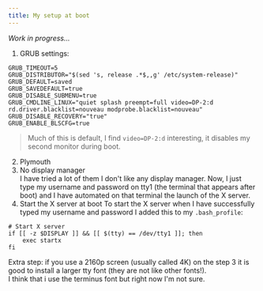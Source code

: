 ```yaml
---
title: My setup at boot
---
```


*Work in progress...*

1. GRUB settings:
```
GRUB_TIMEOUT=5
GRUB_DISTRIBUTOR="$(sed 's, release .*$,,g' /etc/system-release)"
GRUB_DEFAULT=saved
GRUB_SAVEDEFAULT=true
GRUB_DISABLE_SUBMENU=true
GRUB_CMDLINE_LINUX="quiet splash preempt=full video=DP-2:d rd.driver.blacklist=nouveau modprobe.blacklist=nouveau"
GRUB_DISABLE_RECOVERY="true"
GRUB_ENABLE_BLSCFG=true
```
>Much of this is default, I find `video=DP-2:d` interesting, it disables my second monitor during boot.

2. Plymouth
3. No display manager  
   I have tried a lot of them I don't like any display manager.
   Now, I just type my username and password on tty1 (the terminal that appears after boot) and I have automated on that terminal the launch of the X server.
4. Start the X server at boot
   To start the X server when I have successfully typed my username and password I added this to my `.bash_profile`:
```
# Start X server
if [[ -z $DISPLAY ]] && [[ $(tty) == /dev/tty1 ]]; then
    exec startx
fi
```

Extra step: if you use a 2160p screen (usually called 4K) on the step 3 it is good to install a larger tty font (they are not like other fonts!).  
I think that i use the terminus font but right now I'm not sure.
